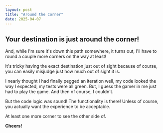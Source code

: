 ```yaml
---
layout: post
title: "Around the Corner"
date: 2025-04-07
---
```

## Your destination is just around the corner!

And, while I'm sure it's down this path somewhere, it turns 
out, I'll have to round a couple more corners on the way at least!

It's tricky having the exact destination just out of sight because 
of course, you can easily misjudge just how much out of sight it is. 

I nearly thought I had finally pegged an iteration well, my code 
looked the way I expected, my tests were all green. But, I guess the 
gamer in me just had to play the game. And then of course, I couldn't. 

But the code logic was sound! The functionality is there! Unless of 
course, you actually want the experience to be acceptable. 

At least one more corner to see the other side of.

**Cheers!**